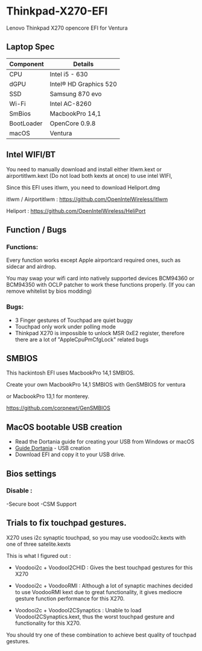 # Thinkpad-X270-EFI
Lenovo Thinkpad X270 opencore EFI for Ventura


## Laptop Spec

| Component        | Details                            |
| ---------------- | ---------------------------------- |
| CPU              | Intel i5 - 630                     |
| dGPU             | Intel® HD Graphics 520             |
| SSD              | Samsung 870 evo                    |
| Wi-Fi            | Intel AC-8260                      |
| SmBios           | MacbookPro 14,1                    |
| BootLoader       | OpenCore 0.9.8                     |
| macOS            | Ventura                            |




## Intel WIFI/BT

You need to manually download and install either itlwm.kext or airportitlwm.kext (Do not load both kexts at once) to use intel WIFI,

Since this EFI uses itlwm, you need to download Heliport.dmg

itlwm / Airportitlwm : https://github.com/OpenIntelWireless/itlwm

Heliport : https://github.com/OpenIntelWireless/HeliPort


## Function / Bugs


### Functions:

Every function works except Apple airportcard required ones, such as sidecar and airdrop. 

You may swap your wifi card into natively supported devices BCM94360 or BCM94350 with OCLP patcher to work these functions properly. (If you can remove whitelist by bios modding)



### Bugs:

- 3 Finger gestures of Touchpad are quiet buggy
- Touchpad only work under polling mode
- Thinkpad X270 is impossible to unlock MSR 0xE2 register, therefore there are a lot of "AppleCpuPmCfgLock" related bugs


## SMBIOS

This hackintosh EFI uses MacbookPro 14,1 SMBIOS.

Create your own MacbookPro 14,1 SMBIOS with GenSMBIOS for ventura

or MacbookPro 13,1 for monterey.

https://github.com/corpnewt/GenSMBIOS



## MacOS bootable USB creation

- Read the Dortania guide for creating your USB from Windows or macOS
- [Guide Dortania](https://dortania.github.io/OpenCore-Install-Guide/installer-guide/) - USB creation
- Download EFI and copy it to your USB drive.



## Bios settings


### Disable : 

-Secure boot
-CSM Support


            
## Trials to fix touchpad gestures.

X270 uses i2c synaptic touchpad, so you may use voodooi2c.kexts with one of three satelite.kexts

This is what I figured out :

- Voodooi2c + VoodooI2CHID : Gives the best touchpad gestures for this X270

- Voodooi2c + VoodooRMI : Although a lot of synaptic machines decided to use VoodooRMI kext due to great functionality, it gives mediocre gesture function performance for this X270.

- Voodooi2c + VoodooI2CSynaptics : Unable to load VoodooI2CSynaptics.kext, thus the worst touchpad gesture and functionality for this X270.

You should try one of these combination to achieve best quality of touchpad gestures.
